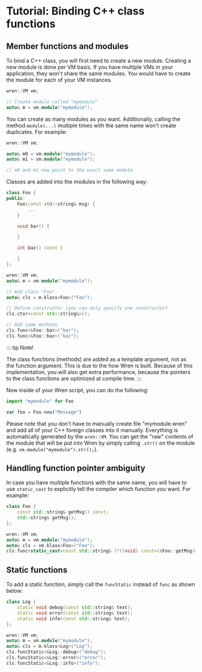 # Tutorial: Binding C++ class functions

## Member functions and modules

To bind a C++ class, you will first need to create a new module. Creating a new module is done per VM basis. If you have multiple VMs in your application, they won't share the same modules. You would have to create the module for each of your VM instances.

```cpp
wren::VM vm;

// Create module called "mymodule"
auto& m = vm.module("mymodule");
```

You can create as many modules as you want. Additionally, calling the method `module(...)` multiple times with the same name won't create duplicates. For example:

```cpp
wren::VM vm;

auto& m0 = vm.module("mymodule");
auto& m1 = vm.module("mymodule");

// m0 and m1 now point to the exact same module
```

Classes are added into the modules in the following way:

```cpp
class Foo {
public:
    Foo(const std::string& msg) {
        ...
    }

    void bar() {

    }

    int baz() const {

    }
};

wren::VM vm;
auto& m = vm.module("mymodule");

// Add class "Foo"
auto& cls = m.klass<Foo>("Foo");

// Define constructor (you can only specify one constructor)
cls.ctor<const std::string&>();

// Add some methods
cls.func<&Foo::bar>("bar");
cls.func<&Foo::baz>("baz");
```

::: tip
Note!

The class functions (methods) are added as a template argument, not as the function argument. This is due to the how Wren is built. Because of this implementation, you will also get extra performance, because the pointers to the class functions are optimized at compile time.
:::

Now inside of your Wren script, you can do the following:

```js
import "mymodule" for Foo

var foo = Foo.new("Message")
```

Please note that you don't have to manually create file "mymodule.wren" and add all of your C++ foreign classes into it manually. Everything is automatically generated by the `wren::VM`. You can get the "raw" contents of the module that will be put into Wren by simply calling `.str()` on the module (e.g. `vm.module("mymodule").str();`).

## Handling function pointer ambiguity

In case you have multiple functions with the same name, you will have to use `static_cast` to explicitly tell the compiler which function you want. For example:

```cpp
class Foo {
    const std::string& getMsg() const;
    std::string& getMsg();
};

wren::VM vm;
auto& m = vm.module("mymodule");
auto& cls = vm.klass<Foo>("Foo");
cls.func<static_cast<const std::string& (*)(void) const>(&Foo::getMsg)>("getMsg");
```

## Static functions

To add a static function, simply call the `funcStatic` instead of `func` as shown below:

```cpp
class Log {
    static void debug(const std::string& text);
    static void error(const std::string& text);
    static void info(const std::string& text);
};

wren::VM vm;
auto& m = vm.module("mymodule");
auto& cls = m.klass<Log>("Log");
cls.funcStatic<&Log::debug>("debug");
cls.funcStatic<&Log::error>("error");
cls.funcStatic<&Log::info>("info");
```

